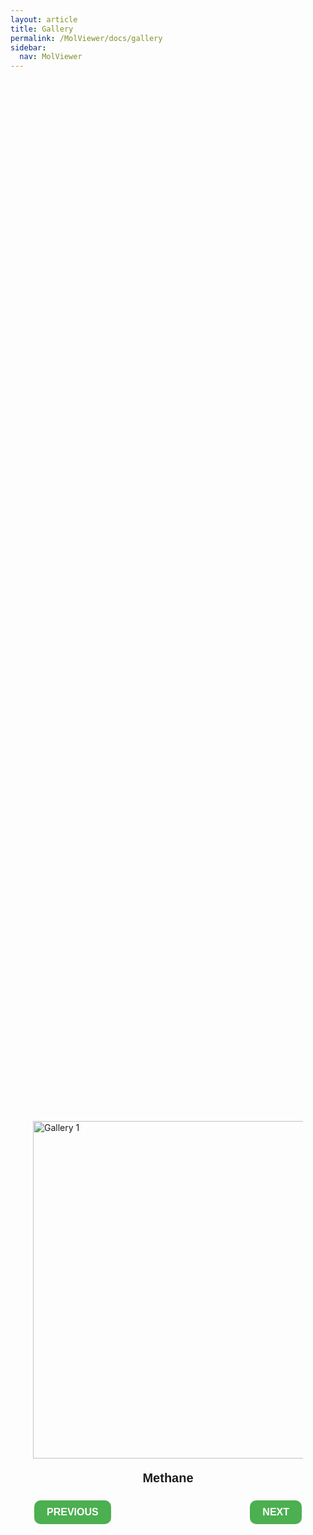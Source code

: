 ```yaml
---
layout: article
title: Gallery
permalink: /MolViewer/docs/gallery
sidebar:
  nav: MolViewer
---
```


<!--more-->

<html>
<head>
  <style>
    .container {
      display: flex;
      flex-direction: column;
      align-items: center;
      justify-content: center;
      height: 100vh;
    }
    .photo-container {
      display: flex;
      flex-direction: column;
      align-items: center;
      margin-bottom: 20px;
    }
    .photo {
      max-width: 80%;
      height: auto;
    }
    .buttons-container {
      display: flex;
      justify-content: space-between;
      width: 80%;
    }
    .description {
      font-family: Arial, sans-serif;
      font-size: 20px;
      font-weight: bold;
    }
    button {
      background-color: #4CAF50;
      color: #ffffff;
      border: none;
      padding: 10px 20px;
      text-align: center;
      text-decoration: none;
      display: inline-block;
      font-family: Arial, sans-serif;
      font-size: 16px;
      font-weight: bold;
      margin: 4px 2px;
      cursor: pointer;
      border-radius: 10px;
    }
  </style>
  <script>
    var currentPhoto = 1;
    var numPhotos = 5;
    var descriptions = [
      "Methane",
      "Ethylamine & Methanol",
      "Fullerene"
    ];
    function nextPhoto() {
      currentPhoto++;
      if (currentPhoto > numPhotos) {
        currentPhoto = 1;
      }
      document.getElementById("photo").src = "/MolViewer/assets/images/gallery" + currentPhoto + ".jpg";
      document.getElementById("description").textContent = descriptions[currentPhoto - 1];
    }
    function prevPhoto() {
      currentPhoto--;
      if (currentPhoto < 1) {
        currentPhoto = numPhotos;
      }
      document.getElementById("photo").src = "/MolViewer/assets/images/gallery" + currentPhoto + ".jpg";
      document.getElementById("description").textContent = descriptions[currentPhoto - 1];
    }
  </script>
</head>
<body>
  <div class="container">
    <div class="photo-container">
      <img id="photo" class="photo" src="/MolViewer/assets/images/gallery1.jpg" alt="Gallery 1" width="540">
      <p id="description" class="description">Methane</p>
      <div class="buttons-container">
        <button style="background-color: #4CAF50; color: #ffffff" onclick="prevPhoto()">PREVIOUS</button>
        <button style="background-color: #4CAF50; color: #ffffff" onclick="nextPhoto()">NEXT</button>
      </div>
    </div>
  </div>
</body>
</html>